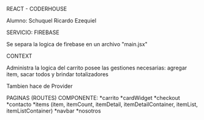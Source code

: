 REACT - CODERHOUSE

Alumno: Schuquel Ricardo Ezequiel

SERVICIO: FIREBASE

Se separa la logica de firebase en un archivo "main.jsx"

CONTEXT

Administra la logica del carrito
posee las gestiones necesarias: agregar item, sacar todos y brindar totalizadores

Tambien hace de Provider

PAGINAS (ROUTES)
COMPONENTE: *carrito
            *cardWidget
            *checkout
            *contacto
            *items (item, itemCount, itemDetail,
            itemDetailContainer, itemList, itemListContainer)
            *navbar
            *nosotros
            





